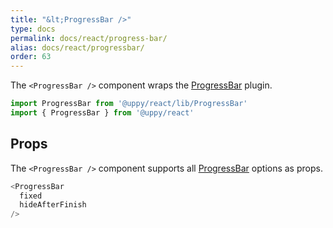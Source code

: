 ```yaml
---
title: "&lt;ProgressBar />"
type: docs
permalink: docs/react/progress-bar/
alias: docs/react/progressbar/
order: 63
---
```


The `<ProgressBar />` component wraps the [ProgressBar][] plugin.

```js
import ProgressBar from '@uppy/react/lib/ProgressBar'
import { ProgressBar } from '@uppy/react'
```

## Props

The `<ProgressBar />` component supports all [ProgressBar][] options as props.

```js
<ProgressBar
  fixed
  hideAfterFinish
/>
```

[ProgressBar]: /docs/progressbar/
